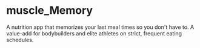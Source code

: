 # muscle_Memory
A nutrition app that memorizes your last meal times so you don't have to.  A value-add for bodybuilders and elite athletes on strict, frequent eating schedules.  
